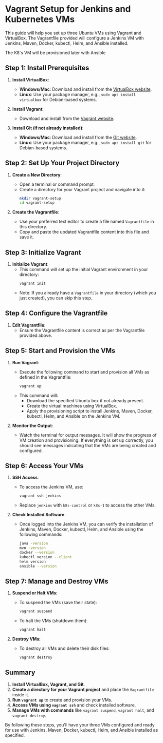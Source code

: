 
# Vagrant Setup for Jenkins and Kubernetes VMs

This guide will help you set up three Ubuntu VMs using Vagrant and VirtualBox. The Vagrantfile provided will configure a Jenkins VM with Jenkins, Maven, Docker, kubectl, Helm, and Ansible installed.

The K8's VM will be provisioned later with Ansible

## Step 1: Install Prerequisites

1. **Install VirtualBox**:
   - **Windows/Mac**: Download and install from the [VirtualBox website](https://www.virtualbox.org/wiki/Downloads).
   - **Linux**: Use your package manager, e.g., `sudo apt install virtualbox` for Debian-based systems.

2. **Install Vagrant**:
   - Download and install from the [Vagrant website](https://www.vagrantup.com/downloads).

3. **Install Git (if not already installed)**:
   - **Windows/Mac**: Download and install from the [Git website](https://git-scm.com/downloads).
   - **Linux**: Use your package manager, e.g., `sudo apt install git` for Debian-based systems.

## Step 2: Set Up Your Project Directory

1. **Create a New Directory**:
   - Open a terminal or command prompt.
   - Create a directory for your Vagrant project and navigate into it:
     ```bash
     mkdir vagrant-setup
     cd vagrant-setup
     ```

2. **Create the Vagrantfile**:
   - Use your preferred text editor to create a file named `Vagrantfile` in this directory.
   - Copy and paste the updated Vagrantfile content into this file and save it.

## Step 3: Initialize Vagrant

1. **Initialize Vagrant**:
   - This command will set up the initial Vagrant environment in your directory:
     ```bash
     vagrant init
     ```
   - Note: If you already have a `Vagrantfile` in your directory (which you just created), you can skip this step.

## Step 4: Configure the Vagrantfile

1. **Edit Vagrantfile**:
   - Ensure the Vagrantfile content is correct as per the Vagrantfile provided above.

## Step 5: Start and Provision the VMs

1. **Run Vagrant**:
   - Execute the following command to start and provision all VMs as defined in the Vagrantfile:
     ```bash
     vagrant up
     ```
   - This command will:
     - Download the specified Ubuntu box if not already present.
     - Create the virtual machines using VirtualBox.
     - Apply the provisioning script to install Jenkins, Maven, Docker, kubectl, Helm, and Ansible on the Jenkins VM.

2. **Monitor the Output**:
   - Watch the terminal for output messages. It will show the progress of VM creation and provisioning. If everything is set up correctly, you should see messages indicating that the VMs are being created and configured.

## Step 6: Access Your VMs

1. **SSH Access**:
   - To access the Jenkins VM, use:
     ```bash
     vagrant ssh jenkins
     ```
   - Replace `jenkins` with `k8s-control` or `k8s-1` to access the other VMs.

2. **Check Installed Software**:
   - Once logged into the Jenkins VM, you can verify the installation of Jenkins, Maven, Docker, kubectl, Helm, and Ansible using the following commands:
     ```bash
     java -version
     mvn -version
     docker --version
     kubectl version --client
     helm version
     ansible --version
     ```

## Step 7: Manage and Destroy VMs

1. **Suspend or Halt VMs**:
   - To suspend the VMs (save their state):
     ```bash
     vagrant suspend
     ```
   - To halt the VMs (shutdown them):
     ```bash
     vagrant halt
     ```

2. **Destroy VMs**:
   - To destroy all VMs and delete their disk files:
     ```bash
     vagrant destroy
     ```

## Summary

1. **Install VirtualBox, Vagrant, and Git**.
2. **Create a directory for your Vagrant project** and place the `Vagrantfile` inside it.
3. **Run `vagrant up`** to create and provision your VMs.
4. **Access VMs using `vagrant ssh`** and check installed software.
5. **Manage VMs with commands** like `vagrant suspend`, `vagrant halt`, and `vagrant destroy`.

By following these steps, you'll have your three VMs configured and ready for use with Jenkins, Maven, Docker, kubectl, Helm, and Ansible installed as specified.
